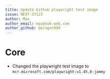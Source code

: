 ```yaml
---
title: Update Github playwright test image
issue: NEXT-37123
author: Max
author_email: max@swk-web.com
author_github: @aragon999
---
```

# Core
* Changed the playwright test image to `mcr.microsoft.com/playwright:v1.45.0-jammy`
